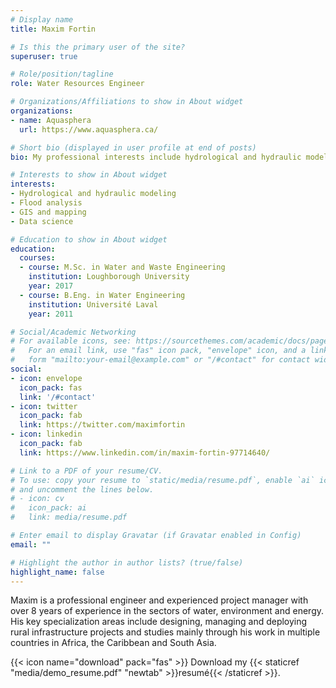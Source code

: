 ```yaml
---
# Display name
title: Maxim Fortin

# Is this the primary user of the site?
superuser: true

# Role/position/tagline
role: Water Resources Engineer

# Organizations/Affiliations to show in About widget
organizations:
- name: Aquasphera
  url: https://www.aquasphera.ca/

# Short bio (displayed in user profile at end of posts)
bio: My professional interests include hydrological and hydraulic modeling, flood analysis, GIS and mapping 

# Interests to show in About widget
interests:
- Hydrological and hydraulic modeling
- Flood analysis
- GIS and mapping
- Data science

# Education to show in About widget
education:
  courses:
  - course: M.Sc. in Water and Waste Engineering
    institution: Loughborough University
    year: 2017
  - course: B.Eng. in Water Engineering
    institution: Université Laval
    year: 2011

# Social/Academic Networking
# For available icons, see: https://sourcethemes.com/academic/docs/page-builder/#icons
#   For an email link, use "fas" icon pack, "envelope" icon, and a link in the
#   form "mailto:your-email@example.com" or "/#contact" for contact widget.
social:
- icon: envelope
  icon_pack: fas
  link: '/#contact'
- icon: twitter
  icon_pack: fab
  link: https://twitter.com/maximfortin
- icon: linkedin
  icon_pack: fab
  link: https://www.linkedin.com/in/maxim-fortin-97714640/

# Link to a PDF of your resume/CV.
# To use: copy your resume to `static/media/resume.pdf`, enable `ai` icons in `params.toml`, 
# and uncomment the lines below.
# - icon: cv
#   icon_pack: ai
#   link: media/resume.pdf

# Enter email to display Gravatar (if Gravatar enabled in Config)
email: ""

# Highlight the author in author lists? (true/false)
highlight_name: false
---
```


Maxim is a professional engineer and experienced project manager with over 8 years of experience in the sectors of water, environment and energy. His key specialization areas include designing, managing and deploying rural infrastructure projects and studies mainly through his work in multiple countries in Africa, the Caribbean and South Asia.

{{< icon name="download" pack="fas" >}} Download my {{< staticref "media/demo_resume.pdf" "newtab" >}}resumé{{< /staticref >}}.
